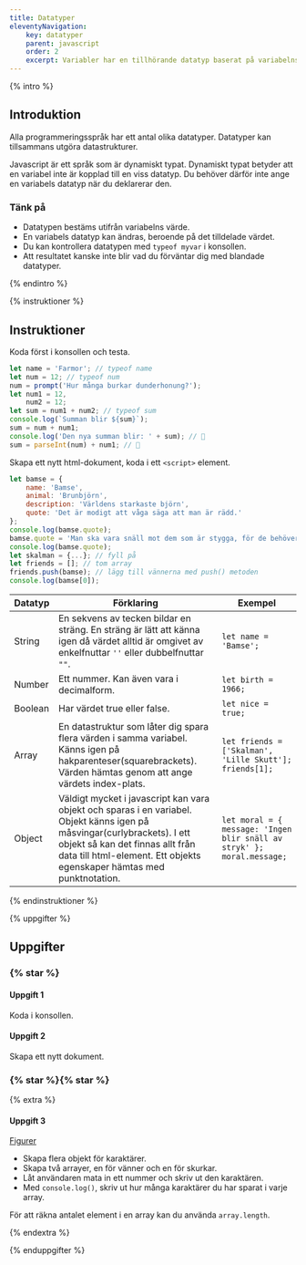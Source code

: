 ```yaml
---
title: Datatyper
eleventyNavigation:
    key: datatyper
    parent: javascript
    order: 2
    excerpt: Variabler har en tillhörande datatyp baserat på variabelns värde.
---
```


{% intro %}

## Introduktion

Alla programmeringsspråk har ett antal olika datatyper. Datatyper kan tillsammans utgöra datastrukturer.

Javascript är ett språk som är dynamiskt typat. Dynamiskt typat betyder att en variabel inte är kopplad till en viss datatyp.
Du behöver därför inte ange en variabels datatyp när du deklarerar den.

### Tänk på

-   Datatypen bestäms utifrån variabelns värde.
-   En variabels datatyp kan ändras, beroende på det tilldelade värdet.
-   Du kan kontrollera datatypen med `typeof myvar` i konsollen.
-   Att resultatet kanske inte blir vad du förväntar dig med blandade datatyper.

{% endintro %}

{% instruktioner %}

## Instruktioner

Koda först i konsollen och testa.

```js
let name = 'Farmor'; // typeof name
let num = 12; // typeof num
num = prompt('Hur många burkar dunderhonung?');
let num1 = 12,
    num2 = 12;
let sum = num1 + num2; // typeof sum
console.log(`Summan blir ${sum}`);
sum = num + num1;
console.log('Den nya summan blir: ' + sum); // 🤔
sum = parseInt(num) + num1; // 🙂
```

Skapa ett nytt html-dokument, koda i ett `<script>` element.

```js
let bamse = {
    name: 'Bamse',
    animal: 'Brunbjörn',
    description: 'Världens starkaste björn',
    quote: 'Det är modigt att våga säga att man är rädd.'
};
console.log(bamse.quote);
bamse.quote = 'Man ska vara snäll mot dem som är stygga, för de behöver det mest, och då blir de kanske snällare.';
console.log(bamse.quote);
let skalman = {...}; // fyll på
let friends = []; // tom array
friends.push(bamse); // lägg till vännerna med push() metoden
console.log(bamse[0]);
```

| Datatyp | Förklaring                                                                                                                                                                                                                             | Exempel                                                                |
| ------- | -------------------------------------------------------------------------------------------------------------------------------------------------------------------------------------------------------------------------------------- | ---------------------------------------------------------------------- |
| String  | En sekvens av tecken bildar en sträng. En sträng är lätt att känna igen då värdet alltid är omgivet av enkelfnuttar `''` eller dubbelfnuttar `""`.                                                                                     | `let name = 'Bamse'; `                                                 |
| Number  | Ett nummer. Kan även vara i decimalform.                                                                                                                                                                                               | `let birth = 1966;`                                                    |
| Boolean | Har värdet true eller false.                                                                                                                                                                                                           | `let nice = true;`                                                     |
| Array   | En datastruktur som låter dig spara flera värden i samma variabel. Känns igen på hakparenteser(squarebrackets). Värden hämtas genom att ange värdets index-plats.                                                                      | `let friends = ['Skalman', 'Lille Skutt']; friends[1];`                |
| Object  | Väldigt mycket i javascript kan vara objekt och sparas i en variabel. Objekt känns igen på måsvingar(curlybrackets). I ett objekt så kan det finnas allt från data till html-element. Ett objekts egenskaper hämtas med punktnotation. | `let moral = { message: 'Ingen blir snäll av stryk' }; moral.message;` |

{% endinstruktioner %}

{% uppgifter %}

## Uppgifter

### {% star %}

#### Uppgift 1

Koda i konsollen.

#### Uppgift 2

Skapa ett nytt dokument.

### {% star %}{% star %}

{% extra %}

#### Uppgift 3

[Figurer](https://sv.wikipedia.org/wiki/Lista_%C3%B6ver_figurer_i_Bamse#Bamse)

-   Skapa flera objekt för karaktärer.
-   Skapa två arrayer, en för vänner och en för skurkar.
-   Låt användaren mata in ett nummer och skriv ut den karaktären.
-   Med `console.log()`, skriv ut hur många karaktärer du har sparat i varje array.

För att räkna antalet element i en array kan du använda `array.length`.

{% endextra %}

{% enduppgifter %}
